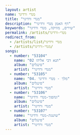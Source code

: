 ```yaml
---
layout: artist
name: מנדי ורדיגר
title: "מנדי ורדיגר"
description: "דף האמן מנדי ורדיגר"
keywords: "שירים, מוזיקה, מנדי ורדיגר"
permalink: /artists/מנדי-ורדיגר
redirect_from:
  - /artists/list/מנדי ורדיגר
  - /artists/מנדי-ורדיגר/
songs:
  - number: "53104"
    name: "02 תנא דבי אליהו"
    album: "סינגלים"
    artist: "מנדי ורדיגר"
  - number: "53105"
    name: "04. מלך - מנדי ורדיגר"
    album: "סינגלים"
    artist: "מנדי ורדיגר"
  - number: "53106"
    name: "ונהפוך-מנדי ורדיגר"
    album: "סינגלים"
    artist: "מנדי ורדיגר"
  - number: "53107"
    name: "שושנת-מנדי ורדיגר"
    album: "סינגלים"
    artist: "מנדי ורדיגר"
---
```

